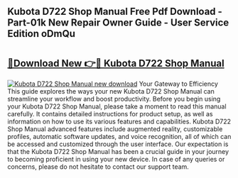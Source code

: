 ## Kubota D722 Shop Manual Free Pdf Download - Part-01k New Repair Owner Guide - User Service Edition oDmQu

# <h2><a href="http://bc87117.oget.top/?id=Kubota+D722+Shop+Manual">🔗Download New 👉🔴 Kubota D722 Shop Manual</a></h2>

[![Kubota D722 Shop Manual new download](https://i.imgur.com/5g1atiW.png)](http://bc87117.oget.top/?id=Kubota+D722+Shop+Manual)
Your Gateway to Efficiency This guide explores the ways your new Kubota D722 Shop Manual can streamline your workflow and boost productivity. Before you begin using your Kubota D722 Shop Manual, please take a moment to read this manual carefully. It contains detailed instructions for product setup, as well as information on how to use its various features and capabilities. Kubota D722 Shop Manual advanced features include augmented reality, customizable profiles, automatic software updates, and voice recognition, all of which can be accessed and customized through the user interface. Our expectation is that the Kubota D722 Shop Manual has been a crucial guide in your journey to becoming proficient in using your new device. In case of any queries or concerns, please do not hesitate to contact our support team.
